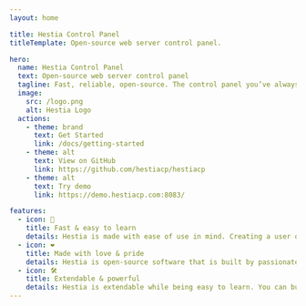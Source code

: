 ```yaml
---
layout: home

title: Hestia Control Panel
titleTemplate: Open-source web server control panel.

hero:
  name: Hestia Control Panel
  text: Open-source web server control panel
  tagline: Fast, reliable, open-source. The control panel you’ve always wanted is just 3 commands away.
  image:
    src: /logo.png
    alt: Hestia Logo
  actions:
    - theme: brand
      text: Get Started
      link: /docs/getting-started
    - theme: alt
      text: View on GitHub
      link: https://github.com/hestiacp/hestiacp
    - theme: alt
      text: Try demo
      link: https://demo.hestiacp.com:8083/

features:
  - icon: 🚀
    title: Fast & easy to learn
    details: Hestia is made with ease of use in mind. Creating a user or a website is as easy as clicking a button and filling up a couple of fields, while advanced features are easily accessible.
  - icon: ❤️
    title: Made with love & pride
    details: Hestia is open-source software that is built by passionate people from around the world. This means that the code is reviewed by multiple people and that anybody can contribute to it!
  - icon: 🛠️
    title: Extendable & powerful
    details: Hestia is extendable while being easy to learn. You can build your own themes, web templates, quick install applications and can interact with it using third party software via its API.
---
```

